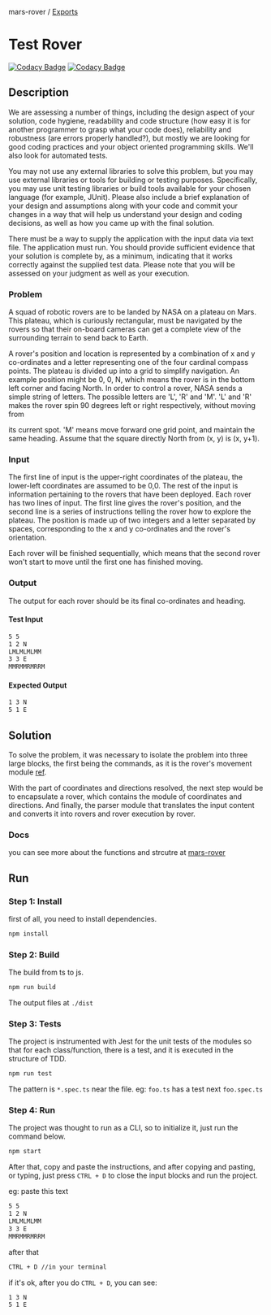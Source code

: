 mars-rover / [Exports](modules.md)

# Test Rover

[![Codacy Badge](https://app.codacy.com/project/badge/Grade/9270dfe6a051467dabab972a1bfdb2ab)](https://www.codacy.com/gh/gustavobeavis/rover/dashboard?utm_source=github.com&amp;utm_medium=referral&amp;utm_content=gustavobeavis/rover&amp;utm_campaign=Badge_Grade)
[![Codacy Badge](https://app.codacy.com/project/badge/Coverage/9270dfe6a051467dabab972a1bfdb2ab)](https://www.codacy.com/gh/gustavobeavis/rover/dashboard?utm_source=github.com&utm_medium=referral&utm_content=gustavobeavis/rover&utm_campaign=Badge_Coverage)

## Description

We are assessing a number of things, including the design aspect of
your solution, code hygiene, readability and code structure (how easy
it is for another programmer to grasp what your code does),
reliability and robustness (are errors properly handled?), but mostly
we are looking for good coding practices and your object oriented
programming skills. We'll also look for automated tests.

You may not use any external libraries to solve this problem, but you
may use external libraries or tools for building or testing purposes.
Specifically, you may use unit testing libraries or build tools
available for your chosen language (for example, JUnit). Please also
include a brief explanation of your design and assumptions along with
your code and commit your changes in a way that will help us
understand your design and coding decisions, as well as how you came
up with the final solution.

There must be a way to supply the application with the input data via
text file. The application must run. You should provide sufficient
evidence that your solution is complete by, as a minimum, indicating
that it works correctly against the supplied test data. Please note
that you will be assessed on your judgment as well as your execution.

### Problem

A squad of robotic rovers are to be landed by NASA on a plateau on
Mars. This plateau, which is curiously rectangular, must be navigated
by the rovers so that their on-board cameras can get a complete view
of the surrounding terrain to send back to Earth.

A rover's position and location is represented by a combination of x
and y co-ordinates and a letter representing one of the four cardinal
compass points. The plateau is divided up into a grid to simplify
navigation. An example position might be 0, 0, N, which means the
rover is in the bottom left corner and facing North.
In order to control a rover, NASA sends a simple string of letters.
The possible letters are 'L', 'R' and 'M'. 'L' and 'R' makes the
rover spin 90 degrees left or right respectively, without moving from

its current spot. 'M' means move forward one grid point, and maintain
the same heading.
Assume that the square directly North from (x, y) is (x, y+1).

### Input

The first line of input is the upper-right coordinates of the
plateau, the lower-left coordinates are assumed to be 0,0.
The rest of the input is information pertaining to the rovers that
have been deployed. Each rover has two lines of input. The first line
gives the rover's position, and the second line is a series of
instructions telling the rover how to explore the plateau.
The position is made up of two integers and a letter separated by
spaces, corresponding to the x and y co-ordinates and the rover's
orientation.

Each rover will be finished sequentially, which means that the second
rover won't start to move until the first one has finished moving.

### Output

The output for each rover should be its final co-ordinates and
heading.

#### Test Input

```txt
5 5
1 2 N
LMLMLMLMM
3 3 E
MMRMMRMRRM
```

#### Expected Output

```txt
1 3 N
5 1 E
```

## Solution

To solve the problem, it was necessary to isolate the problem into three large blocks, the first being the commands, as it is the rover's movement module [ref](https://refactoring.guru/design-patterns/command). 

With the part of coordinates and directions resolved, the next step would be to encapsulate a rover, which contains the module of coordinates and directions. And finally, the parser module that translates the input content and converts it into rovers and rover execution by rover.

### Docs

you can see more  about the functions and strcutre at [mars-rover](./docs/modules.md)

## Run

### Step 1: Install

first of all, you need to install dependencies.

```sh
npm install
```
### Step 2: Build

The build from ts to js.

```sh
npm run build
```

The output files at `./dist`

### Step 3: Tests

The project is instrumented with Jest for the unit tests of the modules so that for each class/function, there is a test, and it is executed in the structure of TDD.

```sh
npm run test
```

The pattern is `*.spec.ts` near the file. eg: `foo.ts` has a test next `foo.spec.ts` 

### Step 4: Run

The project was thought to run as a CLI, so to initialize it, just run the command below.

```sh
npm start
```

After that, copy and paste the instructions, and after copying and pasting, or typing, just press `CTRL + D` to close the input blocks and run the project.

eg:  paste this text
```txt
5 5
1 2 N
LMLMLMLMM
3 3 E
MMRMMRMRRM
```

after that
```sh
CTRL + D //in your terminal
```

if it's ok, after you do `CTRL + D`, you can see:

```sh
1 3 N
5 1 E
```
